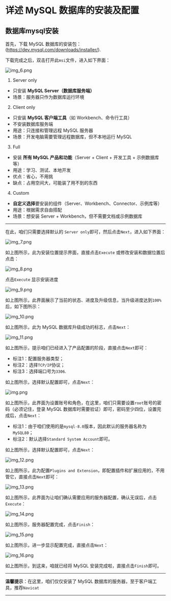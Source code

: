 # 详述 MySQL 数据库的安装及配置


## 数据库mysql安装
首先，下载 MySQL 数据库的安装包： (https://dev.mysql.com/downloads/installer/).

下载完成之后，双击打开此`msi`文件，进入如下界面：

![img_6.png](02assets/img_6.png)

1. Server only
- 只安装 **MySQL Server（数据库服务端）**
- 场景：服务器只作为数据库运行环境

2. Client only
- 只安装 **MySQL 客户端工具**（如 Workbench、命令行工具）
- 不安装数据库服务端
- 用途：只连接和管理远程 MySQL 服务器
- 场景：开发电脑需要管理远程数据库，但不本地运行 MySQL

3. Full
- 安装 **所有 MySQL 产品和功能**（Server + Client + 开发工具 + 示例数据库等）
- 用途：学习、测试、本地开发
- 优点：省心，不用挑
- 缺点：占用空间大，可能装了用不到的东西

4. Custom
- **自定义选择**要安装的组件（Server、Workbench、Connector、示例库等）
- 用途：根据需求自由搭配
- 场景：想安装 Server + Workbench，但不需要文档或示例数据库

---

在此，咱们只需要选择默认的 `Server only`即可，然后点击`Next`，进入如下界面：

![img_7.png](02assets/img_7.png)

如上图所示，此为安装位置提示界面，直接点击`Execute` 或修改安装和数据位置后点击：

![img_8.png](02assets/img_8.png)

点击`Execute` 显示安装进度

![img_9.png](02assets/img_9.png)

如上图所示，此界面展示了当前的状态、进度及升级信息，当升级进度达到`100%`后，如下图所示：


![img_10.png](02assets/img_10.png)

如上图所示，此为 MySQL 数据库升级成功的标志，点击`Next`：

![img_11.png](02assets/img_11.png)

如上图所示，提示咱们已经进入了产品配置的阶段，直接点击`Next`即可：


- 标注1：配置服务器类型；
- 标注2：选择`TCP/IP`协议；
- 标注3：选择端口号为`3306`.

如上图所示，选择默认配置即可，点击`Next`：

![img.png](img.png)

如上图所示，此界面为设置账号和角色，在这里，咱们只需要设置`root`账号的密码（必须记住，登录 MySQL 数据库时需要验证）即可，密码至少四位，设置完成后，点击`Next`：



- 标注1：由于咱们使用的是`mysql-8.0`版本，因此默认的服务器名称为`MySQL80`；
- 标注2：默认选择`Standard System Account`即可。

如上图所示，选择默认配置即可，点击`Next`：

![img_12.png](02assets/img_12.png)

如上图所示，此为配置`Plugins and Extension`，即配置插件和扩展应用的，不用管它，直接点击`Next`即可：

![img_13.png](02assets/img_13.png)

如上图所示，此界面为让咱们确认需要应用的服务器配置，确认无误后，点击`Execute`：

![img_14.png](02assets/img_14.png)

如上图所示，服务器配置完成，点击`Finish`：

![img_15.png](02assets/img_15.png)

如上图所示，进一步显示配置完成，直接点击`Next`：

![img_16.png](02assets/img_16.png)

如上图所示，到这来，咱就已经将 MySQL 安装完成啦，直接点击`Finish`即可。 
 


----------

**温馨提示**：在这里，咱们仅仅安装了 MySQL 数据库的服务器，至于客户端工具，推荐`Navicat`

----------


